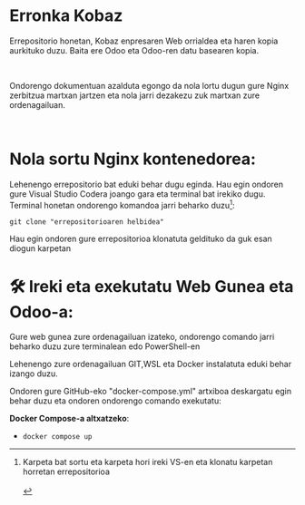 # Erronka Kobaz
<p>Errepositorio honetan, Kobaz enpresaren Web orrialdea eta haren kopia aurkituko duzu. Baita ere Odoo eta Odoo-ren datu basearen kopia.</p>
<br>
<p>Ondorengo dokumentuan azalduta egongo da nola lortu dugun gure Nginx zerbitzua martxan jartzen eta nola jarri dezakezu zuk martxan zure ordenagailuan.</p>
<br>

# Nola sortu Nginx kontenedorea:

Lehenengo errepositorio bat eduki behar dugu eginda. Hau egin ondoren gure Visual Studio Codera joango gara eta terminal bat irekiko dugu. Terminal honetan ondorengo komandoa jarri beharko duzu[^1]:

[^1]: Karpeta bat sortu eta karpeta hori ireki VS-en eta klonatu karpetan horretan errepositorioa <br><br>

<code>git clone "errepositorioaren helbidea"</code>
<p>Hau egin ondoren gure errepositorioa klonatuta geldituko da guk esan diogun karpetan</p>


# 🛠️ Ireki eta exekutatu Web Gunea eta Odoo-a:
<p>Gure web gunea zure ordenagailuan izateko, ondorengo comando jarri beharko duzu zure terminalean edo PowerShell-en</p>
<p>Lehenengo zure ordenagailuan GIT,WSL eta Docker instalatuta eduki behar izango duzu.</p>
<p>Ondoren gure GitHub-eko "docker-compose.yml" artxiboa deskargatu egin behar duzu eta ondoren ondorengo comando exekutatu:</p>

**Docker Compose-a altxatzeko**:
- <code>docker compose up</code>
